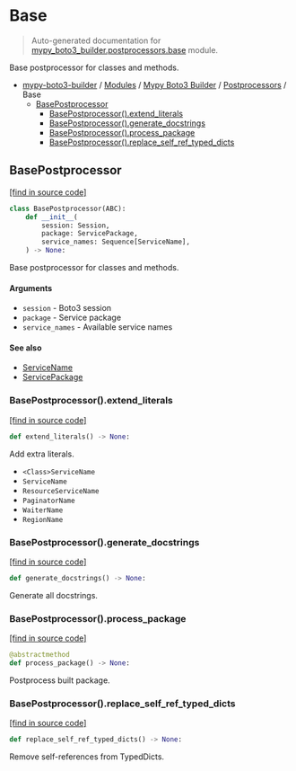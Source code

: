 # Base

> Auto-generated documentation for [mypy_boto3_builder.postprocessors.base](https://github.com/youtype/mypy_boto3_builder/blob/main/mypy_boto3_builder/postprocessors/base.py) module.

Base postprocessor for classes and methods.

- [mypy-boto3-builder](../../README.md#mypy_boto3_builder) / [Modules](../../MODULES.md#mypy-boto3-builder-modules) / [Mypy Boto3 Builder](../index.md#mypy-boto3-builder) / [Postprocessors](index.md#postprocessors) / Base
    - [BasePostprocessor](#basepostprocessor)
        - [BasePostprocessor().extend_literals](#basepostprocessorextend_literals)
        - [BasePostprocessor().generate_docstrings](#basepostprocessorgenerate_docstrings)
        - [BasePostprocessor().process_package](#basepostprocessorprocess_package)
        - [BasePostprocessor().replace_self_ref_typed_dicts](#basepostprocessorreplace_self_ref_typed_dicts)

## BasePostprocessor

[[find in source code]](https://github.com/youtype/mypy_boto3_builder/blob/main/mypy_boto3_builder/postprocessors/base.py#L15)

```python
class BasePostprocessor(ABC):
    def __init__(
        session: Session,
        package: ServicePackage,
        service_names: Sequence[ServiceName],
    ) -> None:
```

Base postprocessor for classes and methods.

#### Arguments

- `session` - Boto3 session
- `package` - Service package
- `service_names` - Available service names

#### See also

- [ServiceName](../service_name.md#servicename)
- [ServicePackage](../structures/service_package.md#servicepackage)

### BasePostprocessor().extend_literals

[[find in source code]](https://github.com/youtype/mypy_boto3_builder/blob/main/mypy_boto3_builder/postprocessors/base.py#L173)

```python
def extend_literals() -> None:
```

Add extra literals.

- `<Class>ServiceName`
- `ServiceName`
- `ResourceServiceName`
- `PaginatorName`
- `WaiterName`
- `RegionName`

### BasePostprocessor().generate_docstrings

[[find in source code]](https://github.com/youtype/mypy_boto3_builder/blob/main/mypy_boto3_builder/postprocessors/base.py#L33)

```python
def generate_docstrings() -> None:
```

Generate all docstrings.

### BasePostprocessor().process_package

[[find in source code]](https://github.com/youtype/mypy_boto3_builder/blob/main/mypy_boto3_builder/postprocessors/base.py#L44)

```python
@abstractmethod
def process_package() -> None:
```

Postprocess built package.

### BasePostprocessor().replace_self_ref_typed_dicts

[[find in source code]](https://github.com/youtype/mypy_boto3_builder/blob/main/mypy_boto3_builder/postprocessors/base.py#L212)

```python
def replace_self_ref_typed_dicts() -> None:
```

Remove self-references from TypedDicts.
